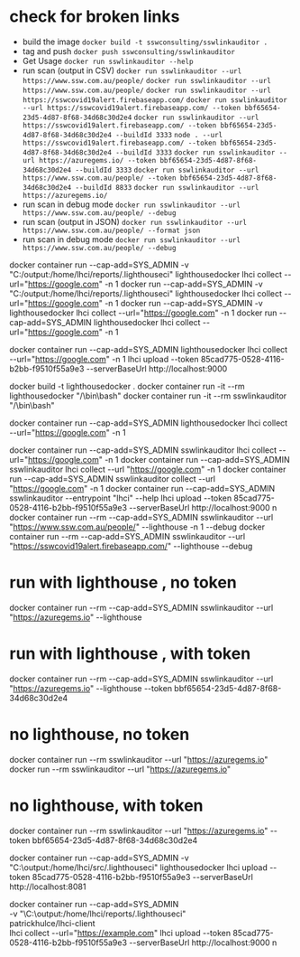 # check for broken links

-   build the image
    `docker build -t sswconsulting/sswlinkauditor .`
-   tag and push
    `docker push sswconsulting/sswlinkauditor`
-   Get Usage
    `docker run sswlinkauditor --help`
-   run scan (output in CSV)
    `docker run sswlinkauditor --url https://www.ssw.com.au/people/`
    `docker run sswlinkauditor --url https://www.ssw.com.au/people/`
    `docker run sswlinkauditor --url https://sswcovid19alert.firebaseapp.com/`
    `docker run sswlinkauditor --url https://sswcovid19alert.firebaseapp.com/ --token bbf65654-23d5-4d87-8f68-34d68c30d2e4`
    `docker run sswlinkauditor --url https://sswcovid19alert.firebaseapp.com/ --token bbf65654-23d5-4d87-8f68-34d68c30d2e4 --buildId 3333`
    `node . --url https://sswcovid19alert.firebaseapp.com/ --token bbf65654-23d5-4d87-8f68-34d68c30d2e4 --buildId 3333`
    `docker run sswlinkauditor --url https://azuregems.io/ --token bbf65654-23d5-4d87-8f68-34d68c30d2e4 --buildId 3333`
    `docker run sswlinkauditor --url https://www.ssw.com.au/people/ --token bbf65654-23d5-4d87-8f68-34d68c30d2e4 --buildId 8833`
    `docker run sswlinkauditor --url https://azuregems.io/`
-   run scan in debug mode
    `docker run sswlinkauditor --url https://www.ssw.com.au/people/ --debug`
-   run scan (output in JSON)
    `docker run sswlinkauditor --url https://www.ssw.com.au/people/ --format json`
-   run scan in debug mode
    `docker run sswlinkauditor --url https://www.ssw.com.au/people/ --debug`

docker container run --cap-add=SYS_ADMIN -v "C:/output:/home/lhci/reports/.lighthouseci" lighthousedocker lhci collect --url="https://google.com" -n 1
docker run --cap-add=SYS_ADMIN -v "C:/output:/home/lhci/reports/.lighthouseci" lighthousedocker lhci collect --url="https://google.com" -n 1
docker run --cap-add=SYS_ADMIN -v lighthousedocker lhci collect --url="https://google.com" -n 1
docker run --cap-add=SYS_ADMIN lighthousedocker lhci collect --url="https://google.com" -n 1


docker container run --cap-add=SYS_ADMIN lighthousedocker lhci collect --url="https://google.com" -n 1
lhci upload --token 85cad775-0528-4116-b2bb-f9510f55a9e3 --serverBaseUrl http://localhost:9000

docker build -t lighthousedocker .
docker container run -it --rm lighthousedocker "/\bin\bash"
docker container run -it --rm sswlinkauditor "/\bin\bash"

docker container run --cap-add=SYS_ADMIN lighthousedocker lhci collect --url="https://google.com" -n 1

docker container run --cap-add=SYS_ADMIN sswlinkauditor lhci collect --url="https://google.com" -n 1
docker container run --cap-add=SYS_ADMIN sswlinkauditor lhci collect --url "https://google.com" -n 1
docker container run --cap-add=SYS_ADMIN sswlinkauditor collect --url "https://google.com" -n 1
docker container run --cap-add=SYS_ADMIN sswlinkauditor --entrypoint "lhci" --help
lhci upload --token 85cad775-0528-4116-b2bb-f9510f55a9e3 --serverBaseUrl http://localhost:9000
n
docker container run --rm --cap-add=SYS_ADMIN sswlinkauditor --url "https://www.ssw.com.au/people/" --lighthouse -n 1 --debug
docker container run --rm --cap-add=SYS_ADMIN sswlinkauditor --url "https://sswcovid19alert.firebaseapp.com/" --lighthouse --debug

# run with lighthouse , no token

docker container run --rm --cap-add=SYS_ADMIN sswlinkauditor --url "https://azuregems.io" --lighthouse

# run with lighthouse , with token

docker container run --rm --cap-add=SYS_ADMIN sswlinkauditor --url "https://azuregems.io" --lighthouse --token bbf65654-23d5-4d87-8f68-34d68c30d2e4

# no lighthouse, no token

docker container run --rm sswlinkauditor --url "https://azuregems.io"
docker run --rm sswlinkauditor --url "https://azuregems.io"

# no lighthouse, with token

docker container run --rm sswlinkauditor --url "https://azuregems.io" --token bbf65654-23d5-4d87-8f68-34d68c30d2e4

docker container run --cap-add=SYS_ADMIN -v "C:\output:/home/lhci/src/.lighthouseci" lighthousedocker lhci upload --token 85cad775-0528-4116-b2bb-f9510f55a9e3 --serverBaseUrl http://localhost:8081

docker container run --cap-add=SYS_ADMIN \
 -v "\C:\output:/home/lhci/reports/.lighthouseci" \
 patrickhulce/lhci-client \
 lhci collect --url="https://example.com"
lhci upload --token 85cad775-0528-4116-b2bb-f9510f55a9e3 --serverBaseUrl http://localhost:9000
n
